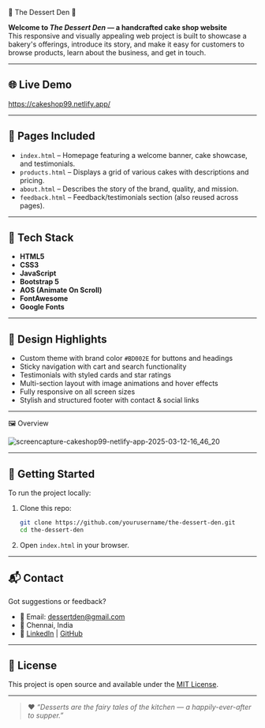 🎂 The Dessert Den 🍰

**Welcome to _The Dessert Den_ — a handcrafted cake shop website**  
This responsive and visually appealing web project is built to showcase a bakery's offerings, introduce its story, and make it easy for customers to browse products, learn about the business, and get in touch.

---

## 🌐 Live Demo

https://cakeshop99.netlify.app/

---

## 📁 Pages Included

- `index.html` – Homepage featuring a welcome banner, cake showcase, and testimonials.
- `products.html` – Displays a grid of various cakes with descriptions and pricing.
- `about.html` – Describes the story of the brand, quality, and mission.
- `feedback.html` – Feedback/testimonials section (also reused across pages).

---

## 🧰 Tech Stack

- **HTML5**
- **CSS3**
- **JavaScript**
- **Bootstrap 5**
- **AOS (Animate On Scroll)**
- **FontAwesome**
- **Google Fonts**

---

## 🎨 Design Highlights

- Custom theme with brand color `#BD002E` for buttons and headings
- Sticky navigation with cart and search functionality
- Testimonials with styled cards and star ratings
- Multi-section layout with image animations and hover effects
- Fully responsive on all screen sizes
- Stylish and structured footer with contact & social links

---

 🖼️ Overview

![screencapture-cakeshop99-netlify-app-2025-03-12-16_46_20](https://github.com/user-attachments/assets/173f7dcf-3cf5-42a1-8819-cc227c946547)




---

## 🚀 Getting Started

To run the project locally:

1. Clone this repo:
    ```bash
    git clone https://github.com/yourusername/the-dessert-den.git
    cd the-dessert-den
    ```

2. Open `index.html` in your browser.

---

## 📬 Contact

Got suggestions or feedback?

- 📧 Email: [dessertden@gmail.com](mailto:dessertden@gmail.com)
- 📍 Chennai, India
- 💼 [LinkedIn](https://linkedin.com/in/your-profile) | [GitHub](https://github.com/yourusername)

---

## 📄 License

This project is open source and available under the [MIT License](LICENSE).

---

> ❤️ _“Desserts are the fairy tales of the kitchen — a happily-ever-after to supper.”_
